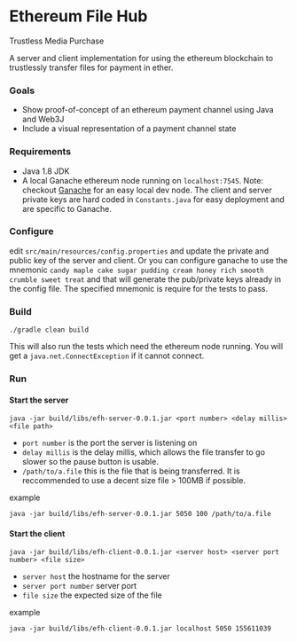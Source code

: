 # Ethereum File Hub #

Trustless Media Purchase

A server and client implementation for using the ethereum blockchain to trustlessly transfer files for payment in ether.

### Goals

* Show proof-of-concept of an ethereum payment channel using Java and Web3J
* Include a visual representation of a payment channel state

### Requirements

* Java 1.8 JDK
* A local Ganache ethereum node running on `localhost:7545`.  Note: checkout [Ganache](https://truffleframework.com/ganache) for an easy local dev node.  The client and server private keys are hard coded in `Constants.java` for easy deployment and are specific to Ganache.

### Configure

edit `src/main/resources/config.properties` and update the private and public key of the server and client.  Or you can configure ganache to use the mnemonic `candy maple cake sugar pudding cream honey rich smooth crumble sweet treat` and that will generate the pub/private keys already in the config file.  The specified mnemonic is require for the tests to pass.

### Build

`./gradle clean build`

This will also run the tests which need the ethereum node running. You will get a `java.net.ConnectException` if it cannot connect.

### Run

#### Start the server 

`java -jar build/libs/efh-server-0.0.1.jar <port number> <delay millis> <file path>`

* `port number` is the port the server is listening on
* `delay millis` is the delay millis, which allows the file transfer to go slower so the pause button is usable.
* `/path/to/a.file`  this is the file that is being transferred.  It is reccommended to use a decent size file > 100MB if possible.

example

`java -jar build/libs/efh-server-0.0.1.jar 5050 100 /path/to/a.file`

#### Start the client

`java -jar build/libs/efh-client-0.0.1.jar <server host> <server port number> <file size>`

* `server host` the hostname for the server
* `server port number` server port
* `file size` the expected size of the file

example

`java -jar build/libs/efh-client-0.0.1.jar localhost 5050 155611039`






